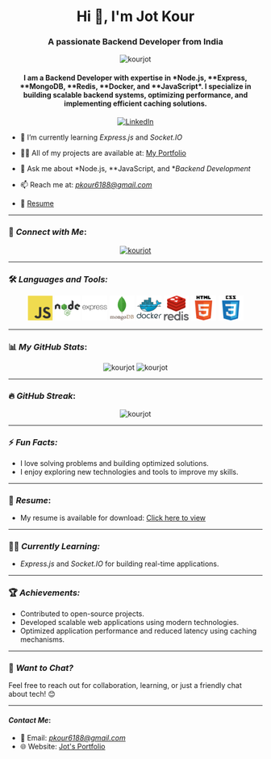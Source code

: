 <h1 align="center">Hi 👋, I'm Jot Kour</h1>
<h3 align="center">A passionate Backend Developer from India</h3>

<p align="center">
  <img src="https://github-profile-trophy.vercel.app/?username=kourjot" alt="kourjot" />
</p>

<h4 align="center">
  I am a Backend Developer with expertise in *Node.js, **Express, **MongoDB, **Redis, **Docker, and **JavaScript*. I specialize in building scalable backend systems, optimizing performance, and implementing efficient caching solutions.
</h4>

<p align="center">
  
  <a href="https://www.linkedin.com/in/jot-kaur-554043315/" target="blank">
    <img src="https://img.shields.io/badge/LinkedIn-%230077B5.svg?&style=for-the-badge&logo=linkedin&logoColor=white" alt="LinkedIn" />
  </a>
  
</p>

- 🌱 I’m currently learning *Express.js* and *Socket.IO*

- 👨‍💻 All of my projects are available at: [My Portfolio](https://jotkour.netlify.app/)

- 💬 Ask me about *Node.js, **JavaScript, and **Backend Development*

- 📫 Reach me at: *pkour6188@gmail.com*

- 📄 [Resume](https://resume-builder-test-new.masaischool.com/resume/public?resumeId=679a5182565a02c8eb01c17b)

---

### 🚀 *Connect with Me*:
<p align="center">
  <a href="https://www.linkedin.com/in/jot-kaur-554043315/" target="blank">
    <img align="center" src="https://raw.githubusercontent.com/rahuldkjain/github-profile-readme-generator/master/src/images/icons/Social/linked-in-alt.svg" alt="kourjot" height="40" width="40" />
  </a>
 

</p>

---

### 🛠 *Languages and Tools:*

<p align="center">
  <img src="https://raw.githubusercontent.com/devicons/devicon/master/icons/javascript/javascript-original.svg" alt="javascript" width="50" height="50" />
  <img src="https://raw.githubusercontent.com/devicons/devicon/master/icons/nodejs/nodejs-original-wordmark.svg" alt="nodejs" width="50" height="50" />
  <img src="https://raw.githubusercontent.com/devicons/devicon/master/icons/express/express-original-wordmark.svg" alt="express" width="50" height="50" />
  <img src="https://raw.githubusercontent.com/devicons/devicon/master/icons/mongodb/mongodb-original-wordmark.svg" alt="mongodb" width="50" height="50" />
  <img src="https://raw.githubusercontent.com/devicons/devicon/master/icons/docker/docker-original-wordmark.svg" alt="docker" width="50" height="50" />
  <img src="https://raw.githubusercontent.com/devicons/devicon/master/icons/redis/redis-original-wordmark.svg" alt="redis" width="50" height="50" />
  <img src="https://raw.githubusercontent.com/devicons/devicon/master/icons/html5/html5-original-wordmark.svg" alt="html" width="50" height="50" />
  <img src="https://raw.githubusercontent.com/devicons/devicon/master/icons/css3/css3-original-wordmark.svg" alt="css" width="50" height="50" />
</p>

---

### 📊 *My GitHub Stats*:

<p align="center">
  <img src="https://github-readme-stats.vercel.app/api?username=kourjot&show_icons=true&locale=en" alt="kourjot" />
  <img src="https://github-readme-stats.vercel.app/api/top-langs?username=kourjot&show_icons=true&locale=en&layout=compact" alt="kourjot" />
</p>

---

### 🔥 *GitHub Streak*:

<p align="center">
  <img src="https://github-readme-streak-stats.herokuapp.com/?user=kourjot&" alt="kourjot" />
</p>

---

### ⚡ *Fun Facts:*
- I love solving problems and building optimized solutions.
- I enjoy exploring new technologies and tools to improve my skills.

---

### 📜 *Resume*:
- My resume is available for download: [Click here to view](https://resume-builder-test-new.masaischool.com/resume/public?resumeId=679a5182565a02c8eb01c17b)

---

### 👨‍💻 *Currently Learning:*
- *Express.js* and *Socket.IO* for building real-time applications.

---

### 🏆 *Achievements:*
- Contributed to open-source projects.
- Developed scalable web applications using modern technologies.
- Optimized application performance and reduced latency using caching mechanisms.

---

### 💬 *Want to Chat?*
Feel free to reach out for collaboration, learning, or just a friendly chat about tech! 😊

---

#### *Contact Me*:
- 📧 Email: *pkour6188@gmail.com*
- 🌐 Website: [Jot's Portfolio](https://jotkour.netlify.app/)

